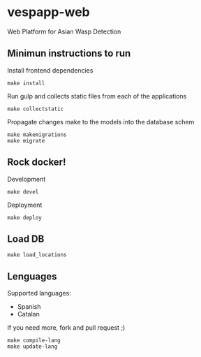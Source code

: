 # vespapp-web
Web Platform for Asian Wasp Detection

## Minimun instructions to run
Install frontend dependencies

```
make install
```

Run gulp and collects static files from each of the applications

```
make collectstatic
```

Propagate changes make to the models into the database schem

```
make makemigrations
make migrate
```

## Rock docker!

Development

```
make devel
```
Deployment

```
make deploy
```

## Load DB

```
make load_locations
```


## Lenguages

Supported languages:

- Spanish
- Catalan

If you need more, fork and pull request ;)

```
make compile-lang
make update-lang
```
